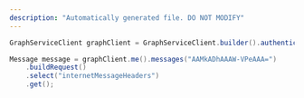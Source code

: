 ```yaml
---
description: "Automatically generated file. DO NOT MODIFY"
---
```

<!-- markdownlint-disable MD041 -->

```java
GraphServiceClient graphClient = GraphServiceClient.builder().authenticationProvider( authProvider ).buildClient();

Message message = graphClient.me().messages("AAMkADhAAAW-VPeAAA=")
    .buildRequest()
    .select("internetMessageHeaders")
    .get();
```
